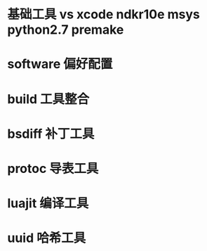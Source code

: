 # 基础工具 vs xcode ndkr10e msys python2.7 premake

# software 偏好配置

# build    工具整合

# bsdiff   补丁工具

# protoc   导表工具

# luajit   编译工具

# uuid     哈希工具